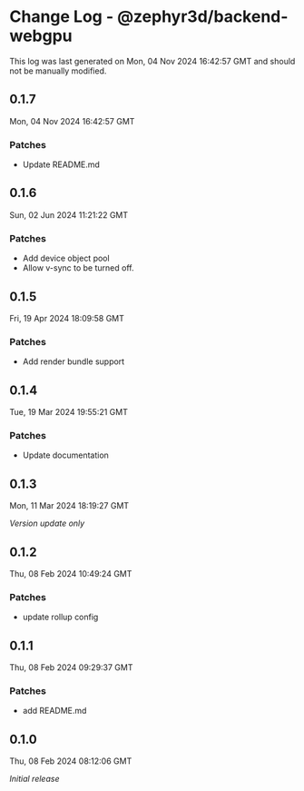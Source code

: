 # Change Log - @zephyr3d/backend-webgpu

This log was last generated on Mon, 04 Nov 2024 16:42:57 GMT and should not be manually modified.

## 0.1.7
Mon, 04 Nov 2024 16:42:57 GMT

### Patches

- Update README.md

## 0.1.6
Sun, 02 Jun 2024 11:21:22 GMT

### Patches

- Add device object pool
- Allow v-sync to be turned off.

## 0.1.5
Fri, 19 Apr 2024 18:09:58 GMT

### Patches

- Add render bundle support

## 0.1.4
Tue, 19 Mar 2024 19:55:21 GMT

### Patches

- Update documentation

## 0.1.3
Mon, 11 Mar 2024 18:19:27 GMT

_Version update only_

## 0.1.2
Thu, 08 Feb 2024 10:49:24 GMT

### Patches

- update rollup config

## 0.1.1
Thu, 08 Feb 2024 09:29:37 GMT

### Patches

- add README.md

## 0.1.0
Thu, 08 Feb 2024 08:12:06 GMT

_Initial release_

